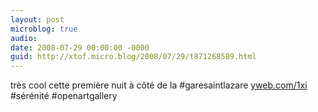 ```yaml
---
layout: post
microblog: true
audio: 
date: 2008-07-29 00:00:00 -0000
guid: http://xtof.micro.blog/2008/07/29/t871268589.html
---
```

très cool cette première nuit à côté de la #garesaintlazare [yweb.com/1xi](http://yweb.com/1xi) #sérénité #openartgallery
